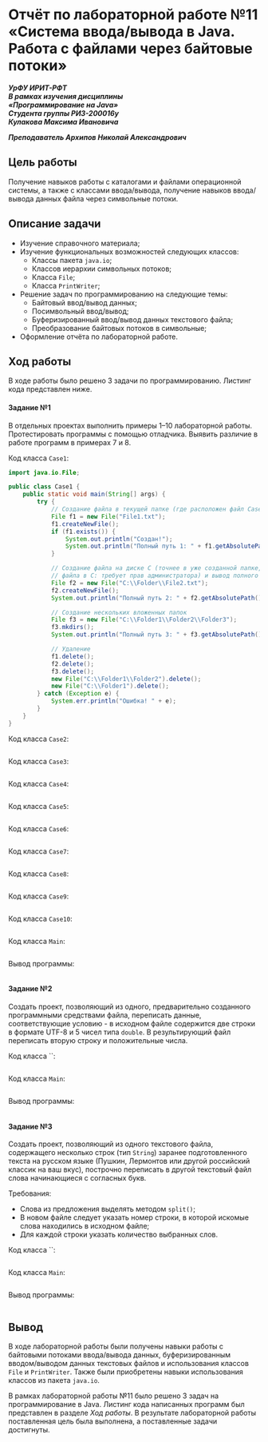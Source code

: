 # Отчёт по лабораторной работе №11 «Система ввода/вывода в Java. Работа с файлами через байтовые потоки»

***УрФУ ИРИТ-РФТ  
В рамках изучения дисциплины  
«Программирование на Java»  
Студента группы РИЗ-200016у  
Кулакова Максима Ивановича***

***Преподаватель Архипов Николай Александрович***

## Цель работы
Получение навыков работы с каталогами и файлами
операционной системы, а также с классами ввода/вывода, получение
навыков ввода/вывода данных файла через символьные потоки.

## Описание задачи
- Изучение справочного материала;
- Изучение функциональных возможностей следующих классов:
  - Классы пакета `java.io`;
  - Классов иерархии символьных потоков;
  - Класса `File`;
  - Класса `PrintWriter`; 
- Решение задач по программированию на следующие темы:
    - Байтовый ввод/вывод данных;
    - Посимвольный ввод/вывод;
    - Буферизированный ввод/вывод данных текстового файла;
    - Преобразование байтовых потоков в символьные;
- Оформление отчёта по лабораторной работе.

## Ход работы
В ходе работы было решено 3 задачи по программированию. Листинг кода
представлен ниже.

#### Задание №1
В отдельных проектах выполнить примеры 1–10
лабораторной работы. Протестировать программы с помощью отладчика.
Выявить различие в работе программ в примерах 7 и 8.

Код класса `Case1`:
```java
import java.io.File;

public class Case1 {
    public static void main(String[] args) {
        try {
            // Создание файла в текущей папке (где расположен файл Case1.java)
            File f1 = new File("File1.txt");
            f1.createNewFile();
            if (f1.exists()) {
                System.out.println("Создан!");
                System.out.println("Полный путь 1: " + f1.getAbsolutePath());
            }

            // Создание файла на диске C (точнее в уже созданной папке, так создание 
            // файла в C: требует прав администратора) и вывод полного пути
            File f2 = new File("C:\\Folder\\File2.txt");
            f2.createNewFile();
            System.out.println("Полный путь 2: " + f2.getAbsolutePath());

            // Создание нескольких вложенных папок
            File f3 = new File("C:\\Folder1\\Folder2\\Folder3");
            f3.mkdirs();
            System.out.println("Полный путь 3: " + f3.getAbsolutePath());

            // Удаление
            f1.delete();
            f2.delete();
            f3.delete();
            new File("C:\\Folder1\\Folder2").delete();
            new File("C:\\Folder1").delete();
        } catch (Exception e) {
            System.err.println("Ошибка! " + e);
        }
    }
}
```

Код класса `Case2`:
```java

```

Код класса `Case3`:
```java

```

Код класса `Case4`:
```java

```

Код класса `Case5`:
```java

```

Код класса `Case6`:
```java

```

Код класса `Case7`:
```java

```

Код класса `Case8`:
```java

```

Код класса `Case9`:
```java

```

Код класса `Case10`:
```java

```

Код класса `Main`:
```java

```

Вывод программы:
```text

```

#### Задание №2
Создать проект, позволяющий из одного, предварительно
созданного программными средствами файла, переписать данные,
соответствующие условию - в исходном файле содержится две строки в
формате UTF-8 и 5 чисел типа `double`. В результирующий файл переписать
вторую строку и положительные числа.

Код класса ``:
```java

```

Код класса `Main`:
```java

```

Вывод программы:
```text

```

#### Задание №3
Создать проект, позволяющий из одного текстового файла,
содержащего несколько строк (тип `String`) заранее подготовленного текста
на русском языке (Пушкин, Лермонтов или другой российский классик на
ваш вкус), построчно переписать в другой текстовый файл слова
начинающиеся с согласных букв.

Требования:
- Слова из предложения выделять методом `split()`;
- В новом файле следует указать номер строки, в которой искомые
слова находились в исходном файле;
- Для каждой строки указать количество выбранных слов.

Код класса ``:
```java

```

Код класса `Main`:
```java

```

Вывод программы:
```text

```

## Вывод
В ходе лабораторной работы были получены навыки работы с байтовыми потоками 
ввода/вывода данных, буферизированным вводом/выводом данных текстовых файлов и
использования классов `File` и `PrintWriter`. Также были приобретены навыки использования
классов из пакета `java.io`.

В рамках лабораторной работы №11 было решено 3 задач на программирование в Java.
Листинг кода написанных программ был представлен в разделе *Ход работы*.
В результате лабораторной работы поставленная цель была выполнена, а поставленные
задачи достигнуты.